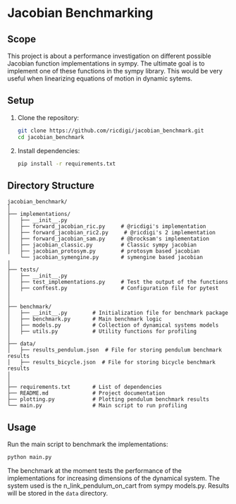 
# Jacobian Benchmarking

## Scope
This project is about a performance investigation on different possible Jacobian function implementations  in sympy. The ultimate goal is to implement one of these functions in the sympy library. This would be very useful when linearizing equations of motion in dynamic sytems.

## Setup

1. Clone the repository:
    ```sh
    git clone https://github.com/ricdigi/jacobian_benchmark.git
    cd jacobian_benchmark
    ```

2. Install dependencies:
    ```sh
    pip install -r requirements.txt
    ```
   
## Directory Structure

``` 
jacobian_benchmark/
│
├── implementations/
│   ├── __init__.py
│   ├── forward_jacobian_ric.py     # @ricdigi's implementation
│   ├── forward_jacobian_ric2.py     # @ricdigi's 2 implementation  
│   ├── forward_jacobian_sam.py     # @brocksam's implementation
│   ├── jacobian_classic.py         # Classic sympy jacobian
│   ├── jacobian_protosym.py        # protosym based jacobian
    └── jacobian_symengine.py       # symengine based jacobian   
│
├── tests/
│   ├── __init__.py                 
│   ├── test_implementations.py     # Test the output of the functions
│   ├── conftest.py                 # Configuration file for pytest
│ 
│   
├── benchmark/
│   ├── __init__.py        # Initialization file for benchmark package
│   ├── benchmark.py       # Main benchmark logic
│   ├── models.py          # Collection of dynamical systems models
│   ├── utils.py           # Utility functions for profiling
│
├── data/
│   ├── results_pendulum.json  # File for storing pendulum benchmark results
│   ├── results_bicycle.json  # File for storing bicycle benchmark results
│   
│
├── requirements.txt       # List of dependencies
├── README.md              # Project documentation
├── plotting.py            # Plotting pendulum benchmark results
└── main.py                # Main script to run profiling
```


## Usage

Run the main script to benchmark the implementations:
```sh
python main.py
```

The benchmark at the moment tests the performance of the implementations for increasing dimensions of the dynamical system.
The system used is the n_link_pendulum_on_cart from sympy models.py. Results will be stored in the `data` directory.
